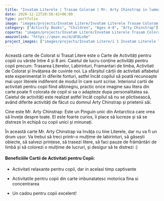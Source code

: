 ```yaml
---
title: "Invatam Literele | Trasam Coloram | Mr. Arty Chinstrap in lumea Labirinturilor"
date: 2020-12-12T20:56:42+06:00
type: portfolio
image: "images/projects/Invatam Litere/Invatam Literele Trasam Coloram activitati copii Arty Chinstrap.jpg"
category: ["Activity Books", "Children", "Ages 4-8", "Arty Chinstrap"]
coperta: "images/projects/Invatam Litere/Invatam Literele Trasam Coloram activitati copii Arty Chinstrap.jpg"
amazonlink: "https://amzn.eu/d/4F8Lo9e"
project_images: ["images/projects/Invatam Litere/i 1 Invatam Literele Trasam Coloram activitati copii Arty Chinstrap.jpg", "images/projects/Invatam Litere/i 2 Invatam Literele Trasam Coloram activitati copii Arty Chinstrap.jpg", "images/projects/Learning Letters/i 3 Learning Letters Tracing Mazes arty chinstrap activity books kids.jpg", "images/projects/Learning Letters/i 4 Learning Letters Tracing Mazes arty chinstrap activity books kids.jpg", "images/projects/Learning Letters/i 5 Learning Letters Tracing Mazes arty chinstrap activity books kids.jpg", "images/projects/Learning Letters/i 6 Learning Letters Tracing Mazes arty chinstrap activity books kids.jpg"]
---
```


Această carte de Colorat si Trasat Litere este o Carte de Activități pentru copiii cu vârste între 4 și 8 ani. Caietul de lucru conține activități pentru copii precum: Trasarea Literelor, Labirinturi, Framantari de limba, Activitati de Colorat și învățarea de cuvinte noi. La sfârșitul cărții de activitati alfabetul este experimentat în diferite fonturi, astfel încât copilul să poată recunoaște mai ușor literele indiferent de modul în care sunt scrise. Interiorul cartii de activitati pentru copii fiind alb\negru, practic orice imagine sau litera din carte poate fi colorata de copil si sa o adapteze dupa personalitatea sa. Caietul de activități este realizat astfel încât copilul să nu se plictisească, având diferite activități de făcut cu domnul Arty Chinstrap și prietenii săi.

Cine este Mr. Arty Chinstrap:
Este un Pinguin unic din Antarctica care vrea să învețe despre toate.
El este foarte curios, îi place să lucreze și să se distreze în echipă cu copii unici și minunați.

În această carte Mr. Arty Chinstrap va învăța cu tine Literele, dar nu va fi un drum ușor. Va trebui să treci printr-o mulțime de labirinturi, să găsești obiecte, să salvezi prințese, să trasezi litere, să faci pauze de frământări de limbă și să colorezi o mulțime de lucruri, și desigur să te distrezi :)

#### Beneficiiile Cartii de Activitati pentru Copii:

- Activitati relaxante pentru copii, dar in acelasi timp captivante

- Activitatile pentru copii din carte imbunatatesc motorica fina si concentrarea

- Un cadou pentru copii excelent!
